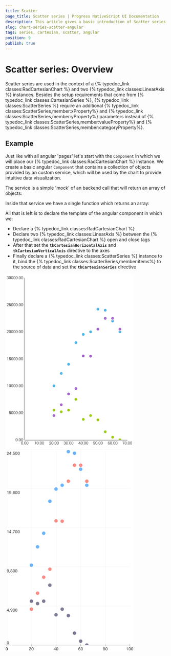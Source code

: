 ```yaml
---
title: Scatter
page_title: Scatter series | Progress NativeScript UI Documentation
description: This article gives a basic introduction of Scatter series and continues with a sample scenario of how Scatter series are used.
slug: chart-series-scatter-angular
tags: series, cartesian, scatter, angular
position: 9
publish: true
---
```


# Scatter series: Overview
Scatter series are used in the context of a {% typedoc_link classes:RadCartesianChart %} and two {% typedoc_link classes:LinearAxis %} instances. Besides the setup requirements that come from {% typedoc_link classes:CartesianSeries %}, {% typedoc_link classes:ScatterSeries %} require an additional {% typedoc_link classes:ScatterSeries,member:xProperty%} and {% typedoc_link classes:ScatterSeries,member:yProperty%} parameters instead of {% typedoc_link classes:ScatterSeries,member:valueProperty%} and {% typedoc_link classes:ScatterSeries,member:categoryProperty%}.

## Example
Just like with all angular 'pages' let's start with the `Component` in which we will place our {% typedoc_link classes:RadCartesianChart %} instance. We create a basic angular `Component` that contains a collection of objects provided by an custom service, which will be used by the chart to provide intuitive data visualization.

The service is a simple 'mock' of an backend call that will return an array of objects:

<snippet id='chart-angular-data-service'/>

Inside that service we have a single function which returns an array:

<snippet id='chart-angular-range-bar-source'/>

<snippet id='chart-angular-product'/>

All that is left is to declare the template of the angular component in which we:

- Declare a {% typedoc_link classes:RadCartesianChart %}
- Declare two {% typedoc_link classes:LinearAxis %} between the {% typedoc_link classes:RadCartesianChart %} open and close tags
- After that set the **`tkCartesianHorizontalAxis`** and **`tkCartesianVerticalAxis`** directive to the axes
- Finally declare a {% typedoc_link classes:ScatterSeries %} instance to it, bind the {% typedoc_link classes:ScatterSeries,member:items%} to the source of data and set the **`tkCartesianSeries`** directive

<snippet id='chart-angular-scatter-series-component'/>
<snippet id='chart-angular-scatter-series'/>

![Cartesian chart: Scatter series](../../../img/ns_ui/scatter_series_android.png " Scatter series on Android.") ![Cartesian chart: Scatter series](../../../img/ns_ui/scatter_series_ios.png "Scatter series on iOS.")
